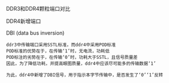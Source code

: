 DDR3和DDR4颗粒端口对比

DDR4新增端口

DBI  (data bus inversion)
```
ddr3中传输端口采用SSTL标准，而ddr4中采用POD标准
POD标准的优势在于，在传输‘1’时，无电流，功耗低
POD标注的劣势在于，在传输‘0’时，功耗大于SSTL，且信号质量差
因此，为了降低功耗，并提高眼图质量，ddr4中应该尽可能多的传输数据‘1’

为此，ddr4中新增了DBI信号，用于指示本字节传输中，是否发生了‘0’‘1’反转
```
